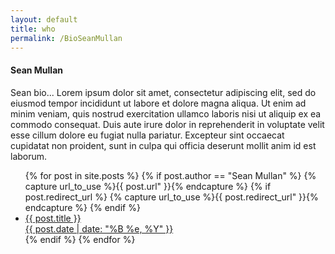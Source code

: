 ```yaml
---
layout: default
title: who
permalink: /BioSeanMullan
---
```


<h4>Sean Mullan</h4>

<div>Sean bio... Lorem ipsum dolor sit amet, consectetur adipiscing elit, sed do eiusmod tempor incididunt ut labore et dolore magna aliqua. Ut enim ad minim veniam, quis nostrud exercitation ullamco laboris nisi ut aliquip ex ea commodo consequat. Duis aute irure dolor in reprehenderit in voluptate velit esse cillum dolore eu fugiat nulla pariatur. Excepteur sint occaecat cupidatat non proident, sunt in culpa qui officia deserunt mollit anim id est laborum.</div>


  <ul>	  
  {% for post in site.posts %}
  {% if post.author == "Sean Mullan" %}
      {% capture url_to_use %}{{ post.url" }}{% endcapture %}
      {% if post.redirect_url %}
        {% capture url_to_use %}{{ post.redirect_url" }}{% endcapture %}
      {% endif %}
      <li><a href="{{ site.baseurl }} {{ url_to_use }}">{{ post.title }}
	    <div class="date">{{ post.date | date: "%B %e, %Y" }}</div></a>
      </li>
  {% endif %}
  {% endfor %}
  </ul>
